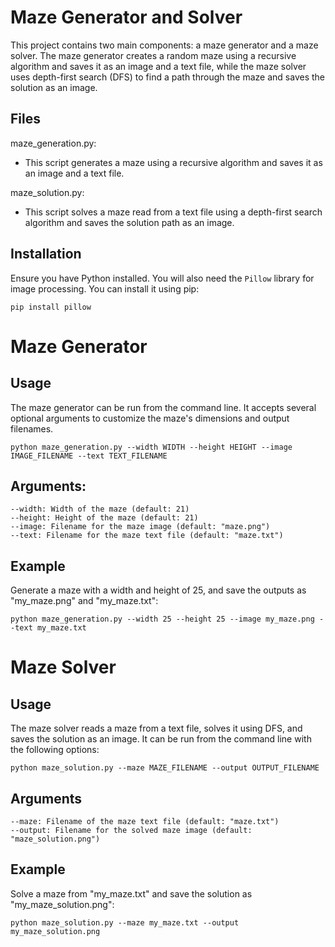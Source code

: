 # Maze Generator and Solver

This project contains two main components: a maze generator and a maze solver. The maze generator creates a random maze using a recursive algorithm and saves it as an image and a text file, while the maze solver uses depth-first search (DFS) to find a path through the maze and saves the solution as an image.

## Files
maze_generation.py:
  - This script generates a maze using a recursive algorithm and saves it as an image and a text file.

maze_solution.py:
  - This script solves a maze read from a text file using a depth-first search algorithm and saves the solution path as an image.

## Installation
Ensure you have Python installed. You will also need the `Pillow` library for image processing. You can install it using pip:

```
pip install pillow
```

# Maze Generator
## Usage
The maze generator can be run from the command line. It accepts several optional arguments to customize the maze's dimensions and output filenames.

```
python maze_generation.py --width WIDTH --height HEIGHT --image IMAGE_FILENAME --text TEXT_FILENAME
```

## Arguments:
```
--width: Width of the maze (default: 21)
--height: Height of the maze (default: 21)
--image: Filename for the maze image (default: "maze.png")
--text: Filename for the maze text file (default: "maze.txt")
```

## Example

Generate a maze with a width and height of 25, and save the outputs as "my_maze.png" and "my_maze.txt":

```
python maze_generation.py --width 25 --height 25 --image my_maze.png --text my_maze.txt
```

# Maze Solver
## Usage
The maze solver reads a maze from a text file, solves it using DFS, and saves the solution as an image. It can be run from the command line with the following options:


```
python maze_solution.py --maze MAZE_FILENAME --output OUTPUT_FILENAME
```

## Arguments
```
--maze: Filename of the maze text file (default: "maze.txt")
--output: Filename for the solved maze image (default: "maze_solution.png")
```

## Example

Solve a maze from "my_maze.txt" and save the solution as "my_maze_solution.png":

```
python maze_solution.py --maze my_maze.txt --output my_maze_solution.png
```


